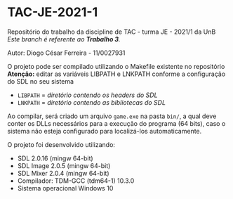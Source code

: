 # TAC-JE-2021-1

Repositório do trabalho da discipline de TAC - turma JE - 2021/1 da UnB
<br>*Este branch é referente ao **Trabalho 3**.*

Autor: Diogo César Ferreira - 11/0027931

O projeto pode ser compilado utilizando o Makefile existente no repositório
**Atenção:** editar as variáveis LIBPATH e LNKPATH conforme a configuração do SDL no seu sistema
- `LIBPATH` = *diretório contendo os headers do SDL*
- `LNKPATH` = *diretório contendo as bibliotecas do SDL*

Ao compilar, será criado um arquivo `game.exe` na pasta `bin/`, a qual deve conter os DLLs necessários para a execução do programa (64 bits), caso o sistema não esteja configurado para localizá-los automaticamente.

O projeto foi desenvolvido utilizando:
- SDL 2.0.16 (mingw 64-bit)
- SDL Image 2.0.5 (mingw 64-bit)
- SDL Mixer 2.0.4 (mingw 64-bit)
- Compilador: TDM-GCC (tdm64-1) 10.3.0
- Sistema operacional Windows 10

